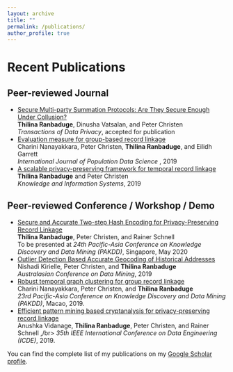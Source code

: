 ```yaml
---
layout: archive
title: ""
permalink: /publications/
author_profile: true
---
```

# Recent Publications

## Peer-reviewed Journal
* [Secure Multi-party Summation Protocols: Are They Secure Enough Under Collusion?]()</br>
  <b>Thilina Ranbaduge</b>, Dinusha Vatsalan, and Peter Christen</br>
  <i>Transactions of Data Privacy</i>, accepted for publication
* [Evaluation measure for group-based record linkage](https://ijpds.org/article/view/1127)</br>
  Charini Nanayakkara, Peter Christen, <b>Thilina Ranbaduge</b>, and Eilidh Garrett </br>
  <i>International Journal of Population Data Science </i>, 2019  
* [A scalable privacy-preserving framework for temporal record linkage](https://link.springer.com/article/10.1007/s10115-019-01370-1) </br>
  <b>Thilina Ranbaduge</b> and Peter Christen </br>
  <i>Knowledge and Information Systems</i>, 2019 

## Peer-reviewed Conference / Workshop / Demo 
* [Secure and Accurate Two-step Hash Encoding for Privacy-Preserving Record Linkage]()</br>
  <b>Thilina Ranbaduge</b>, Peter Christen, and Rainer Schnell </br>
  To be presented at <i>24th Pacific-Asia Conference on Knowledge Discovery and Data Mining (PAKDD)</i>, Singapore, May 2020
* [Outlier Detection Based Accurate Geocoding of Historical Addresses](https://link.springer.com/chapter/10.1007/978-981-15-1699-3_4) </br>
  Nishadi Kirielle, Peter Christen, and <b>Thilina Ranbaduge</b> </br>
  <i>Australasian Conference on Data Mining</i>, 2019
* [Robust temporal graph clustering for group record linkage](https://link.springer.com/chapter/10.1007/978-3-030-16145-3_41) </br>
  Charini Nanayakkara, Peter Christen, and <b>Thilina Ranbaduge</b> </br>
  <i>23rd Pacific-Asia Conference on Knowledge Discovery and Data Mining (PAKDD)</i>, Macao, 2019.
* [Efficient pattern mining based cryptanalysis for privacy-preserving record linkage](https://ieeexplore.ieee.org/abstract/document/8731536/) </br>
  Anushka Vidanage, <b>Thilina Ranbaduge</b>, Peter Christen, and Rainer Schnell ,/br>
  <i>35th IEEE International Conference on Data Engineering (ICDE)</i>, 2019. 

You can find the complete list of my publications on my <a href="https://scholar.google.com.au/citations?user=pXWdkr4AAAAJ&hl=en">Google Scholar profile</a>. 
